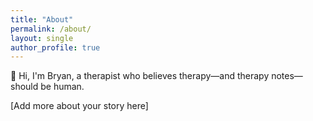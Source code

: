 ```yaml
---
title: "About"
permalink: /about/
layout: single
author_profile: true
---
```


👋 Hi, I'm Bryan, a therapist who believes therapy—and therapy notes—should be human.

[Add more about your story here]
